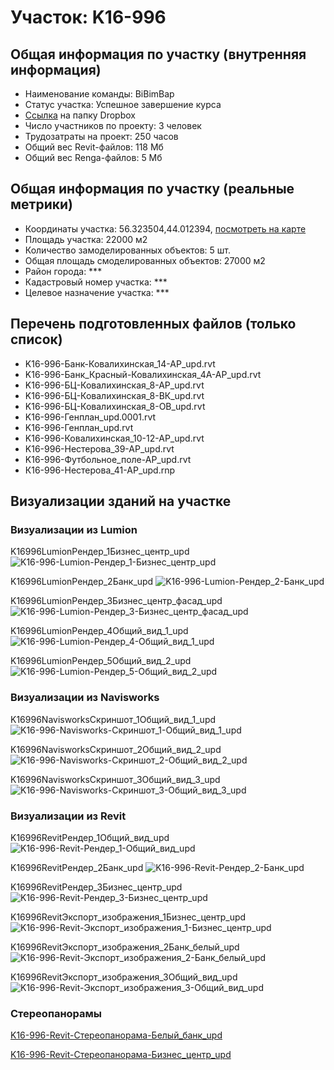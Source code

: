 # Участок: K16-996
## Общая информация по участку (внутренняя информация)
+ Наименование команды: BiBimBap
+ Статус участка: Успешное завершение курса
+ [Ссылка](https://www.dropbox.com/sh/wvvgv1nw1iqred9/AAB1gjGCgNnkKcY-dAVYDMdIa/K16_996?dl=0) на папку Dropbox
+ Число участников по проекту: 3 человек
+ Трудозатраты на проект: 250 часов
+ Общий вес Revit-файлов: 118 Мб
+ Общий вес Renga-файлов: 5 Мб
## Общая информация по участку (реальные метрики)
+ Координаты участка: 56.323504,44.012394, [посмотреть на карте](yandex.ru/maps/47/nizhny-novgorod/?ll=56.323504%2C44.012394&z=19)
+ Площадь участка: 22000 м2
+ Количество замоделированных объектов: 5 шт.
+ Общая площадь смоделированных объектов: 27000 м2
+ Район города: *** 
+ Кадастровый номер участка: *** 
+ Целевое назначение участка: *** 
## Перечень подготовленных файлов (только список)
+ K16-996-Банк-Ковалихинская_14-АР_upd.rvt
+ K16-996-Банк_Красный-Ковалихинская_4А-АР_upd.rvt
+ K16-996-БЦ-Ковалихинская_8-АР_upd.rvt
+ K16-996-БЦ-Ковалихинская_8-ВК_upd.rvt
+ K16-996-БЦ-Ковалихинская_8-ОВ_upd.rvt
+ K16-996-Генплан_upd.0001.rvt
+ K16-996-Генплан_upd.rvt
+ K16-996-Ковалихинская_10-12-АР_upd.rvt
+ K16-996-Нестерова_39-АР_upd.rvt
+ K16-996-Футбольное_поле-АР_upd.rvt
+ К16-996-Нестерова_41-АР_upd.rnp
## Визуализации зданий на участке
### Визуализации из Lumion
K16996LumionРендер_1Бизнес_центр_upd
![K16-996-Lumion-Рендер_1-Бизнес_центр_upd](/Images/K16_996/K16-996-Lumion-Рендер_1-Бизнес_центр_upd_Compressed.jpg)

K16996LumionРендер_2Банк_upd
![K16-996-Lumion-Рендер_2-Банк_upd](/Images/K16_996/K16-996-Lumion-Рендер_2-Банк_upd_Compressed.jpg)

K16996LumionРендер_3Бизнес_центр_фасад_upd
![K16-996-Lumion-Рендер_3-Бизнес_центр_фасад_upd](/Images/K16_996/K16-996-Lumion-Рендер_3-Бизнес_центр_фасад_upd_Compressed.jpg)

K16996LumionРендер_4Общий_вид_1_upd
![K16-996-Lumion-Рендер_4-Общий_вид_1_upd](/Images/K16_996/K16-996-Lumion-Рендер_4-Общий_вид_1_upd_Compressed.jpg)

K16996LumionРендер_5Общий_вид_2_upd
![K16-996-Lumion-Рендер_5-Общий_вид_2_upd](/Images/K16_996/K16-996-Lumion-Рендер_5-Общий_вид_2_upd_Compressed.jpg)

### Визуализации из Navisworks
K16996NavisworksСкриншот_1Общий_вид_1_upd
![K16-996-Navisworks-Скриншот_1-Общий_вид_1_upd](/Images/K16_996/K16-996-Navisworks-Скриншот_1-Общий_вид_1_upd_Compressed.jpg)

K16996NavisworksСкриншот_2Общий_вид_2_upd
![K16-996-Navisworks-Скриншот_2-Общий_вид_2_upd](/Images/K16_996/K16-996-Navisworks-Скриншот_2-Общий_вид_2_upd_Compressed.jpg)

K16996NavisworksСкриншот_3Общий_вид_3_upd
![K16-996-Navisworks-Скриншот_3-Общий_вид_3_upd](/Images/K16_996/K16-996-Navisworks-Скриншот_3-Общий_вид_3_upd_Compressed.jpg)

### Визуализации из Revit
K16996RevitРендер_1Общий_вид_upd
![K16-996-Revit-Рендер_1-Общий_вид_upd](/Images/K16_996/K16-996-Revit-Рендер_1-Общий_вид_upd_Compressed.jpg)

K16996RevitРендер_2Банк_upd
![K16-996-Revit-Рендер_2-Банк_upd](/Images/K16_996/K16-996-Revit-Рендер_2-Банк_upd_Compressed.jpg)

K16996RevitРендер_3Бизнес_центр_upd
![K16-996-Revit-Рендер_3-Бизнес_центр_upd](/Images/K16_996/K16-996-Revit-Рендер_3-Бизнес_центр_upd_Compressed.jpg)

K16996RevitЭкспорт_изображения_1Бизнес_центр_upd
![K16-996-Revit-Экспорт_изображения_1-Бизнес_центр_upd](/Images/K16_996/K16-996-Revit-Экспорт_изображения_1-Бизнес_центр_upd_Compressed.jpg)

K16996RevitЭкспорт_изображения_2Банк_белый_upd
![K16-996-Revit-Экспорт_изображения_2-Банк_белый_upd](/Images/K16_996/K16-996-Revit-Экспорт_изображения_2-Банк_белый_upd_Compressed.jpg)

K16996RevitЭкспорт_изображения_3Общий_вид_upd
![K16-996-Revit-Экспорт_изображения_3-Общий_вид_upd](/Images/K16_996/K16-996-Revit-Экспорт_изображения_3-Общий_вид_upd_Compressed.jpg)

### Стереопанорамы
[K16-996-Revit-Стереопанорама-Белый_банк_upd](https://pano.autodesk.com/pano.html?url=jpgs/5303242e-1b5b-420b-a7e6-74acb7654961&version=2)

[K16-996-Revit-Стереопанорама-Бизнес_центр_upd](https://pano.autodesk.com/pano.html?url=jpgs/bad2302a-8d29-437c-b644-4f73a0919a70&version=2)

